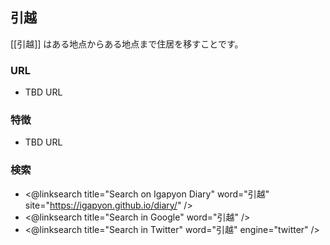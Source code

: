 ## 引越

[[引越]] はある地点からある地点まで住居を移すことです。

### URL

* TBD URL

### 特徴

* TBD URL

### 検索

* <@linksearch title="Search on Igapyon Diary" word="引越" site="https://igapyon.github.io/diary/" />
* <@linksearch title="Search in Google" word="引越" />
* <@linksearch title="Search in Twitter" word="引越" engine="twitter" />

